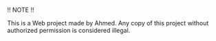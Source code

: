 !! NOTE !!

This is a Web project made by Ahmed. Any copy of this project without authorized permission is considered illegal.
